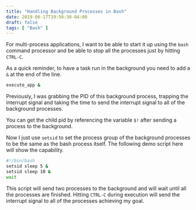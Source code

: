 ```yaml
---
title: "Handling Background Processes in Bash"
date: 2019-06-17T19:50:30-04:00
draft: false
tags: [ "Bash" ]
---
```


For multi-process applications, I want to be able to start it up using the `bash` command processor and be able to stop all the processes just by hitting `CTRL-C`.

As a quick reminder, to have a task run in the background you need to add a `&` at the end of the line.

```bash
execute_app &
```

Previously, I was grabbing the PID of this background process, trapping the interrupt signal and taking the time to send the interrupt signal to all of the background processes.

You can get the child pid by referencing the variable `$!` after sending a process to the background.

Now I just use `setsid` to set the process group of the background processes to be the same as the bash process itself.  The following demo script here will show the capability.

```bash
#!/bin/bash
setsid sleep 5 &
setsid sleep 10 &
wait
```

This script will send two processes to the background and will wait until all the processes are finished. Hitting `CTRL-C` during execution will send the interrupt signal to all of the processes achieving my goal.
